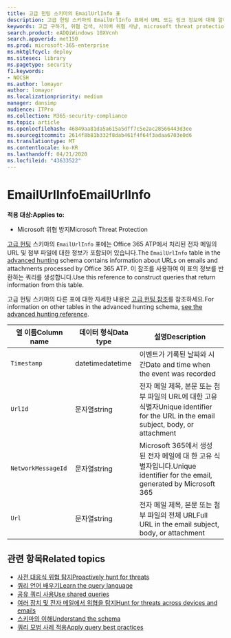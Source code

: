 ```yaml
---
title: 고급 헌팅 스키마의 EmailUrlInfo 표
description: 고급 헌팅 스키마의 EmailUrlInfo 표에서 URL 또는 링크 정보에 대해 알아봅니다.
keywords: 고급 구하기, 위협 검색, 사이버 위협 사냥, microsoft threat protection, microsoft 365, mtp, m365, 검색, 쿼리, 원격 분석, 스키마 참조, kusto, table, column, data type, description
search.product: eADQiWindows 10XVcnh
search.appverid: met150
ms.prod: microsoft-365-enterprise
ms.mktglfcycl: deploy
ms.sitesec: library
ms.pagetype: security
f1.keywords:
- NOCSH
ms.author: lomayor
author: lomayor
ms.localizationpriority: medium
manager: dansimp
audience: ITPro
ms.collection: M365-security-compliance
ms.topic: article
ms.openlocfilehash: 46849aa81da5a615a5dff7c5e2ac28566443d3ee
ms.sourcegitcommit: 2614f8b81b332f8dab461f4f64f3adaa6703e0d6
ms.translationtype: MT
ms.contentlocale: ko-KR
ms.lasthandoff: 04/21/2020
ms.locfileid: "43633522"
---
```

# <a name="emailurlinfo"></a><span data-ttu-id="0dc99-104">EmailUrlInfo</span><span class="sxs-lookup"><span data-stu-id="0dc99-104">EmailUrlInfo</span></span>

<span data-ttu-id="0dc99-105">**적용 대상:**</span><span class="sxs-lookup"><span data-stu-id="0dc99-105">**Applies to:**</span></span>
- <span data-ttu-id="0dc99-106">Microsoft 위협 방지</span><span class="sxs-lookup"><span data-stu-id="0dc99-106">Microsoft Threat Protection</span></span>



<span data-ttu-id="0dc99-107">[고급 헌팅](advanced-hunting-overview.md) 스키마의 `EmailUrlInfo` 표에는 Office 365 ATP에서 처리된 전자 메일의 URL 및 첨부 파일에 대한 정보가 포함되어 있습니다.</span><span class="sxs-lookup"><span data-stu-id="0dc99-107">The `EmailUrlInfo` table in the [advanced hunting](advanced-hunting-overview.md) schema contains information about URLs on emails and attachments processed by Office 365 ATP.</span></span> <span data-ttu-id="0dc99-108">이 참조를 사용하여 이 표의 정보를 반환하는 쿼리를 생성합니다.</span><span class="sxs-lookup"><span data-stu-id="0dc99-108">Use this reference to construct queries that return information from this table.</span></span>

<span data-ttu-id="0dc99-109">고급 헌팅 스키마의 다른 표에 대한 자세한 내용은 [고급 헌팅 참조](advanced-hunting-schema-tables.md)를 참조하세요.</span><span class="sxs-lookup"><span data-stu-id="0dc99-109">For information on other tables in the advanced hunting schema, [see the advanced hunting reference](advanced-hunting-schema-tables.md).</span></span>

| <span data-ttu-id="0dc99-110">열 이름</span><span class="sxs-lookup"><span data-stu-id="0dc99-110">Column name</span></span> | <span data-ttu-id="0dc99-111">데이터 형식</span><span class="sxs-lookup"><span data-stu-id="0dc99-111">Data type</span></span> | <span data-ttu-id="0dc99-112">설명</span><span class="sxs-lookup"><span data-stu-id="0dc99-112">Description</span></span> |
|-------------|-----------|-------------|
| `Timestamp` | <span data-ttu-id="0dc99-113">datetime</span><span class="sxs-lookup"><span data-stu-id="0dc99-113">datetime</span></span> | <span data-ttu-id="0dc99-114">이벤트가 기록된 날짜와 시간</span><span class="sxs-lookup"><span data-stu-id="0dc99-114">Date and time when the event was recorded</span></span> |
| `UrlId` | <span data-ttu-id="0dc99-115">문자열</span><span class="sxs-lookup"><span data-stu-id="0dc99-115">string</span></span> | <span data-ttu-id="0dc99-116">전자 메일 제목, 본문 또는 첨부 파일의 URL에 대한 고유 식별자</span><span class="sxs-lookup"><span data-stu-id="0dc99-116">Unique identifier for the URL in the email subject, body, or attachment</span></span> |
| `NetworkMessageId` | <span data-ttu-id="0dc99-117">문자열</span><span class="sxs-lookup"><span data-stu-id="0dc99-117">string</span></span> | <span data-ttu-id="0dc99-118">Microsoft 365에서 생성 된 전자 메일에 대 한 고유 식별자입니다.</span><span class="sxs-lookup"><span data-stu-id="0dc99-118">Unique identifier for the email, generated by Microsoft 365</span></span> |
| `Url` | <span data-ttu-id="0dc99-119">문자열</span><span class="sxs-lookup"><span data-stu-id="0dc99-119">string</span></span> | <span data-ttu-id="0dc99-120">전자 메일 제목, 본문 또는 첨부 파일의 전체 URL</span><span class="sxs-lookup"><span data-stu-id="0dc99-120">Full URL in the email subject, body, or attachment</span></span> |

## <a name="related-topics"></a><span data-ttu-id="0dc99-121">관련 항목</span><span class="sxs-lookup"><span data-stu-id="0dc99-121">Related topics</span></span>
- [<span data-ttu-id="0dc99-122">사전 대응식 위협 탐지</span><span class="sxs-lookup"><span data-stu-id="0dc99-122">Proactively hunt for threats</span></span>](advanced-hunting-overview.md)
- [<span data-ttu-id="0dc99-123">쿼리 언어 배우기</span><span class="sxs-lookup"><span data-stu-id="0dc99-123">Learn the query language</span></span>](advanced-hunting-query-language.md)
- [<span data-ttu-id="0dc99-124">공유 쿼리 사용</span><span class="sxs-lookup"><span data-stu-id="0dc99-124">Use shared queries</span></span>](advanced-hunting-shared-queries.md)
- [<span data-ttu-id="0dc99-125">여러 장치 및 전자 메일에서 위협을 탐지</span><span class="sxs-lookup"><span data-stu-id="0dc99-125">Hunt for threats across devices and emails</span></span>](advanced-hunting-query-emails-devices.md)
- [<span data-ttu-id="0dc99-126">스키마의 이해</span><span class="sxs-lookup"><span data-stu-id="0dc99-126">Understand the schema</span></span>](advanced-hunting-schema-tables.md)
- [<span data-ttu-id="0dc99-127">쿼리 모범 사례 적용</span><span class="sxs-lookup"><span data-stu-id="0dc99-127">Apply query best practices</span></span>](advanced-hunting-best-practices.md)
